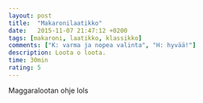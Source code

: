 ```yaml
---
layout: post
title:  "Makaronilaatikko"
date:   2015-11-07 21:47:12 +0200
tags: [makaroni, laatikko, klassikko]
comments: ["K: varma ja nopea valinta", "H: hyvää!"]
description: Loota o loota.
time: 30min
rating: 5
---
```

Maggaralootan ohje lols